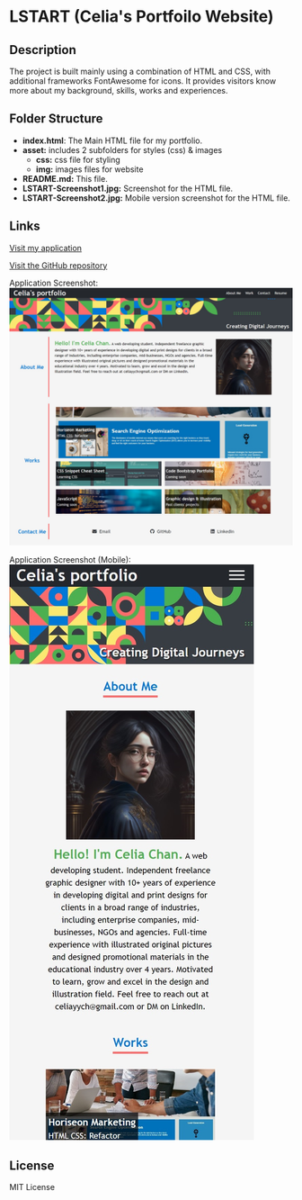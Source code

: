 # LSTART (Celia's Portfoilo Website)

## Description

The project is built mainly using a combination of HTML and CSS, with additional frameworks FontAwesome for icons. It provides visitors know more about my background, skills, works and experiences.

## Folder Structure

- **index.html**: The Main HTML file for my portfolio.
- **asset:** includes 2 subfolders for styles (css) & images
  - **css:** css file for styling
  - **img:** images files for website
- **README.md:** This file.
- **LSTART-Screenshot1.jpg:** Screenshot for the HTML file.
- **LSTART-Screenshot2.jpg:** Mobile version screenshot for the HTML file.

## Links

[Visit my application](https://celia103.github.io/LSTART/)

[Visit the GitHub repository](https://github.com/celia103/LSTART)

Application Screenshot:
![Application Screenshot](./assets/LSTART-Screenshot1.jpg)

Application Screenshot (Mobile):
![Application Screenshot](./assets/LSTART-Screenshot2.jpg)

## License

MIT License
